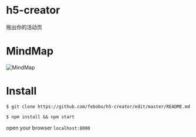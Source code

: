 # h5-creator
拖出你的活动页

# MindMap
![MindMap](https://cloud.githubusercontent.com/assets/9276376/17545961/51127d34-5f12-11e6-9b21-23f05f798754.png)


# Install
```
$ git clone https://github.com/febobo/h5-creator/edit/master/README.md
```

```$ npm install && npm start```   

open your browser ```localhost:8000```


